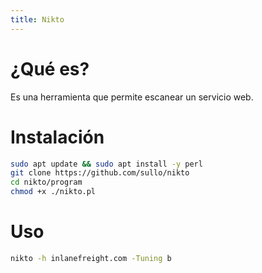 ```yaml
---
title: Nikto
---
```

# ¿Qué es?

Es una herramienta que permite escanear un servicio web.

# Instalación

```bash
sudo apt update && sudo apt install -y perl
git clone https://github.com/sullo/nikto
cd nikto/program
chmod +x ./nikto.pl
```

# Uso

```bash
nikto -h inlanefreight.com -Tuning b
```